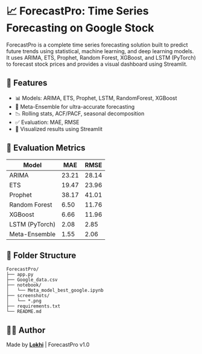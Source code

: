 
# 📈 ForecastPro: Time Series Forecasting on Google Stock

ForecastPro is a complete time series forecasting solution built to predict future trends using statistical, machine learning, and deep learning models. It uses ARIMA, ETS, Prophet, Random Forest, XGBoost, and LSTM (PyTorch) to forecast stock prices and provides a visual dashboard using Streamlit.

## 🔧 Features

- 📊 Models: ARIMA, ETS, Prophet, LSTM, RandomForest, XGBoost
- 🧠 Meta-Ensemble for ultra-accurate forecasting
- 📉 Rolling stats, ACF/PACF, seasonal decomposition
- ✅ Evaluation: MAE, RMSE
- 🎯 Visualized results using Streamlit

## 🧠 Evaluation Metrics

| Model           | MAE    | RMSE   |
|----------------|--------|--------|
| ARIMA          | 23.21  | 28.14  |
| ETS            | 19.47  | 23.96  |
| Prophet        | 38.17  | 41.01  |
| Random Forest  | 6.50   | 11.76  |
| XGBoost        | 6.66   | 11.96  |
| LSTM (PyTorch) | 2.08   | 2.85   |
| Meta-Ensemble  | 1.55   | 2.06   |


## 📁 Folder Structure

```
ForecastPro/
├── app.py
├── Google_data.csv
├── notebook/
│   └── Meta_model_best_google.ipynb
├── screenshots/
│   └── *.png
├── requirements.txt
└── README.md
```

## 👨‍💻 Author

Made by **[Lokhi](https://github.com/L0khi)** | ForecastPro v1.0
